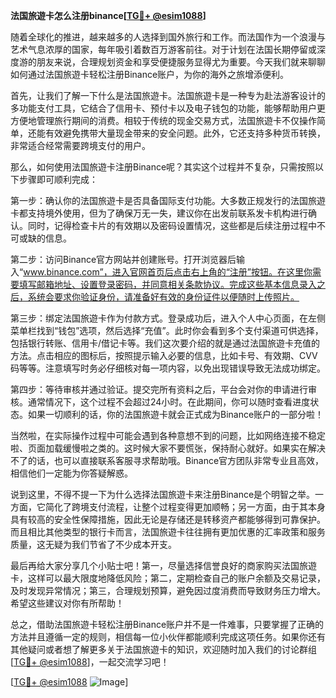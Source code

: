 **法国旅遊卡怎么注册binance[[TG💪+ @esim1088](https://t.me/s/esim1088)]**

随着全球化的推进，越来越多的人选择到国外旅行和工作。而法国作为一个浪漫与艺术气息浓厚的国家，每年吸引着数百万游客前往。对于计划在法国长期停留或深度游的朋友来说，合理规划资金和享受便捷服务显得尤为重要。今天我们就来聊聊如何通过法国旅遊卡轻松注册Binance账户，为你的海外之旅增添便利。

首先，让我们了解一下什么是法国旅遊卡。法国旅遊卡是一种专为赴法游客设计的多功能支付工具，它结合了信用卡、预付卡以及电子钱包的功能，能够帮助用户更方便地管理旅行期间的消费。相较于传统的现金交易方式，法国旅遊卡不仅操作简单，还能有效避免携带大量现金带来的安全问题。此外，它还支持多种货币转换，非常适合经常需要跨境支付的用户。

那么，如何使用法国旅遊卡注册Binance呢？其实这个过程并不复杂，只需按照以下步骤即可顺利完成：

第一步：确认你的法国旅遊卡是否具备国际支付功能。大多数正规发行的法国旅遊卡都支持境外使用，但为了确保万无一失，建议你在出发前联系发卡机构进行确认。同时，记得检查卡片的有效期以及密码设置情况，这些都是后续注册过程中不可或缺的信息。

第二步：访问Binance官方网站并创建账号。打开浏览器后输入“www.binance.com”，进入官网首页后点击右上角的“注册”按钮。在这里你需要填写邮箱地址、设置登录密码，并同意相关条款协议。完成这些基本信息录入之后，系统会要求你验证身份，请准备好有效的身份证件以便随时上传照片。

第三步：绑定法国旅遊卡作为付款方式。登录成功后，进入个人中心页面，在左侧菜单栏找到“钱包”选项，然后选择“充值”。此时你会看到多个支付渠道可供选择，包括银行转账、信用卡/借记卡等。我们这次要介绍的就是通过法国旅遊卡充值的方法。点击相应的图标后，按照提示输入必要的信息，比如卡号、有效期、CVV码等等。注意填写时务必仔细核对每一项内容，以免出现错误导致无法成功绑定。

第四步：等待审核并通过验证。提交完所有资料之后，平台会对你的申请进行审核。通常情况下，这个过程不会超过24小时。在此期间，你可以随时查看进度状态。如果一切顺利的话，你的法国旅遊卡就会正式成为Binance账户的一部分啦！

当然啦，在实际操作过程中可能会遇到各种意想不到的问题，比如网络连接不稳定啦、页面加载缓慢啦之类的。这时候大家不要慌张，保持耐心就好。如果实在解决不了的话，也可以直接联系客服寻求帮助哦。Binance官方团队非常专业且高效，相信他们一定能为你答疑解惑。

说到这里，不得不提一下为什么选择法国旅遊卡来注册Binance是个明智之举。一方面，它简化了跨境支付流程，让整个过程变得更加顺畅；另一方面，由于其本身具有较高的安全性保障措施，因此无论是存储还是转移资产都能够得到可靠保护。而且相比其他类型的银行卡而言，法国旅遊卡往往拥有更加优惠的汇率政策和服务质量，这无疑为我们节省了不少成本开支。

最后再给大家分享几个小贴士吧！第一，尽量选择信誉良好的商家购买法国旅遊卡，这样可以最大限度地降低风险；第二，定期检查自己的账户余额及交易记录，及时发现异常情况；第三，合理规划预算，避免因过度消费而导致财务压力增大。希望这些建议对你有所帮助！

总之，借助法国旅遊卡轻松注册Binance账户并不是一件难事，只要掌握了正确的方法并且遵循一定的规则，相信每一位小伙伴都能顺利完成这项任务。如果你还有其他疑问或者想了解更多关于法国旅遊卡的知识，欢迎随时加入我们的讨论群组[[TG💪+ @esim1088](https://t.me/s/esim1088)]，一起交流学习吧！

[[TG💪+ @esim1088](https://t.me/s/esim1088) ![Image](https://i.postimg.cc/4NQfJmqS/Snipaste-2025-05-13-00-14-12.png)]